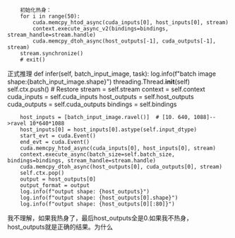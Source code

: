 
        初始化热身：
        for i in range(50):
            cuda.memcpy_htod_async(cuda_inputs[0], host_inputs[0], stream)
            context.execute_async_v2(bindings=bindings, stream_handle=stream.handle)
            cuda.memcpy_dtoh_async(host_outputs[-1], cuda_outputs[-1], stream)
        stream.synchronize()
        # exit()
        

正式推理
    def infer(self, batch_input_image, task):
        log.info(f"batch image shape:{batch_input_image.shape}")
        threading.Thread.__init__(self)
        self.ctx.push()
        # Restore
        stream = self.stream
        context = self.context
        cuda_inputs = self.cuda_inputs
        host_outputs = self.host_outputs
        cuda_outputs = self.cuda_outputs
        bindings = self.bindings

        host_inputs = [batch_input_image.ravel()]  # [10. 640, 1088]-->ravel 10*640*1088
        host_inputs[0] = host_inputs[0].astype(self.input_dtype)
        start_evt = cuda.Event()
        end_evt = cuda.Event()
        cuda.memcpy_htod_async(cuda_inputs[0], host_inputs[0], stream)
        context.execute_async(batch_size=self.batch_size, bindings=bindings, stream_handle=stream.handle)
        cuda.memcpy_dtoh_async(host_outputs[0], cuda_outputs[0], stream)
        self.ctx.pop()
        output = host_outputs[0]
        output_format = output
        log.info(f"output shape: {host_outputs}")
        log.info(f"output shape: {host_outputs[0].shape}")
        log.info(f"output shape: {host_outputs[0][:80]}")
我不理解，如果我热身了，最后host_outputs全是0.如果我不热身，host_outputs就是正确的结果。为什么
